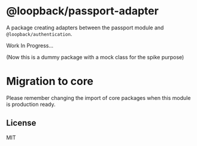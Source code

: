 # @loopback/passport-adapter

A package creating adapters between the passport module and `@loopback/authentication`.

Work In Progress...

(Now this is a dummy package with a mock class for the spike purpose)

# Migration to core

Please remember changing the import of core packages when this module is production ready.

## License

MIT
